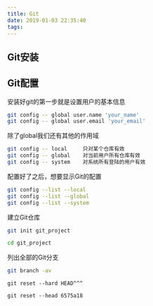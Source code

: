 ```yaml
---
title: Git
date: 2019-01-03 22:35:40
tags:
---
```


## Git安装



## Git配置

安装好git的第一步就是设置用户的基本信息

```bash
git config -- global user.name 'your_name'
git config -- global user.email 'your_email'
```

除了global我们还有其他的作用域

```bash
git config -- local   	只对某个仓库有效
git config -- global    对当前用户所有仓库有效
git config -- system	对系统所有登陆的用户有效
```

配置好了之后，想要显示Git的配置

```bash
git config --list --local
git config --list --global
git config --list --system
```

建立Git仓库

```bash
git init git_project

cd git_project
```

列出全部的Git分支

```bash
git branch -av
```

```shell
git reset --hard HEAD^^^
```

```shell
git reset --head 6575a18
```

